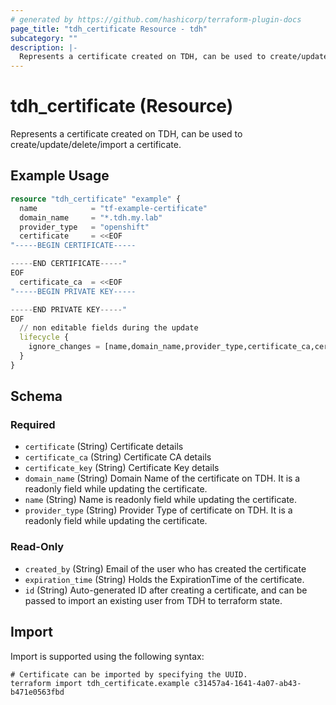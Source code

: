 ```yaml
---
# generated by https://github.com/hashicorp/terraform-plugin-docs
page_title: "tdh_certificate Resource - tdh"
subcategory: ""
description: |-
  Represents a certificate created on TDH, can be used to create/update/delete/import a certificate.
---
```


# tdh_certificate (Resource)

Represents a certificate created on TDH, can be used to create/update/delete/import a certificate.

## Example Usage

```terraform
resource "tdh_certificate" "example" {
  name            = "tf-example-certificate"
  domain_name     = "*.tdh.my.lab"
  provider_type   = "openshift"
  certificate     = <<EOF
"-----BEGIN CERTIFICATE-----

-----END CERTIFICATE-----"
EOF
  certificate_ca  = <<EOF
"-----BEGIN PRIVATE KEY-----

-----END PRIVATE KEY-----"
EOF
  // non editable fields during the update
  lifecycle {
    ignore_changes = [name,domain_name,provider_type,certificate_ca,certificate_key,certificate]
  }
}
```

<!-- schema generated by tfplugindocs -->
## Schema

### Required

- `certificate` (String) Certificate details
- `certificate_ca` (String) Certificate CA details
- `certificate_key` (String) Certificate Key details
- `domain_name` (String) Domain Name of the certificate on TDH. It is a readonly field while updating the certificate.
- `name` (String) Name is readonly field while updating the certificate.
- `provider_type` (String) Provider Type of certificate on TDH. It is a readonly field while updating the certificate.

### Read-Only

- `created_by` (String) Email of the user who has created the certificate
- `expiration_time` (String) Holds the ExpirationTime of the certificate.
- `id` (String) Auto-generated ID after creating a certificate, and can be passed to import an existing user from TDH to terraform state.

## Import

Import is supported using the following syntax:

```shell
# Certificate can be imported by specifying the UUID.
terraform import tdh_certificate.example c31457a4-1641-4a07-ab43-b471e0563fbd
```

